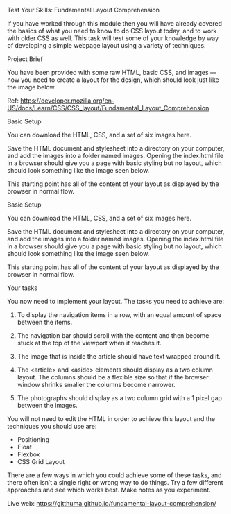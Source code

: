 Test Your Skills: Fundamental Layout Comprehension

If you have worked through this module then you will have already covered the basics of what you need to know to do CSS layout today, and to work with older CSS as well. This task will test some of your knowledge by way of developing a simple webpage layout using a variety of techniques.

Project Brief

You have been provided with some raw HTML, basic CSS, and images — now you need to create a layout for the design, which should look just like the image below.

Ref: https://developer.mozilla.org/en-US/docs/Learn/CSS/CSS_layout/Fundamental_Layout_Comprehension

Basic Setup

You can download the HTML, CSS, and a set of six images here.

Save the HTML document and stylesheet into a directory on your computer, and add the images into a folder named images. Opening the index.html file in a browser should give you a page with basic styling but no layout, which should look something like the image seen below.

This starting point has all of the content of your layout as displayed by the browser in normal flow.

Basic Setup

You can download the HTML, CSS, and a set of six images here.

Save the HTML document and stylesheet into a directory on your computer, and add the images into a folder named images. Opening the index.html file in a browser should give you a page with basic styling but no layout, which should look something like the image seen below.

This starting point has all of the content of your layout as displayed by the browser in normal flow.

Your tasks

You now need to implement your layout. The tasks you need to achieve are:

1. To display the navigation items in a row, with an equal amount of space between the items.

2. The navigation bar should scroll with the content and then become stuck at the top of the viewport when it reaches it.

3. The image that is inside the article should have text wrapped around it.

4. The &lt;article&gt; and &lt;aside&gt; elements should display as a two column layout. The columns should be a flexible size so that if the browser window shrinks smaller the columns become narrower.

5. The photographs should display as a two column grid with a 1 pixel gap between the images.

You will not need to edit the HTML in order to achieve this layout and the techniques you should use are:

- Positioning
- Float
- Flexbox
- CSS Grid Layout

There are a few ways in which you could achieve some of these tasks, and there often isn’t a single right or wrong way to do things. Try a few different approaches and see which works best. Make notes as you experiment.

Live web: https://gitthuma.github.io/fundamental-layout-comprehension/

